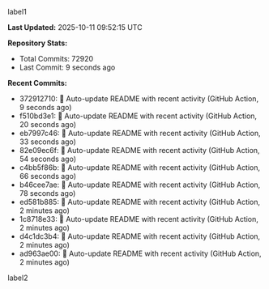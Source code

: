 
label1 
<!-- ACTIVITY_START -->
**Last Updated:** 2025-10-11 09:52:15 UTC

**Repository Stats:**
- Total Commits: 72920
- Last Commit: 9 seconds ago

**Recent Commits:**
- 372912710: 🤖 Auto-update README with recent activity (GitHub Action, 9 seconds ago)
- f510bd3e1: 🤖 Auto-update README with recent activity (GitHub Action, 20 seconds ago)
- eb7997c46: 🤖 Auto-update README with recent activity (GitHub Action, 33 seconds ago)
- 82e09ec6f: 🤖 Auto-update README with recent activity (GitHub Action, 54 seconds ago)
- c4bb5f86b: 🤖 Auto-update README with recent activity (GitHub Action, 66 seconds ago)
- b46cee7ae: 🤖 Auto-update README with recent activity (GitHub Action, 78 seconds ago)
- ed581b885: 🤖 Auto-update README with recent activity (GitHub Action, 2 minutes ago)
- 1c8718e33: 🤖 Auto-update README with recent activity (GitHub Action, 2 minutes ago)
- d4c1dc3b4: 🤖 Auto-update README with recent activity (GitHub Action, 2 minutes ago)
- ad963ae00: 🤖 Auto-update README with recent activity (GitHub Action, 2 minutes ago)
<!-- ACTIVITY_END -->

label2
